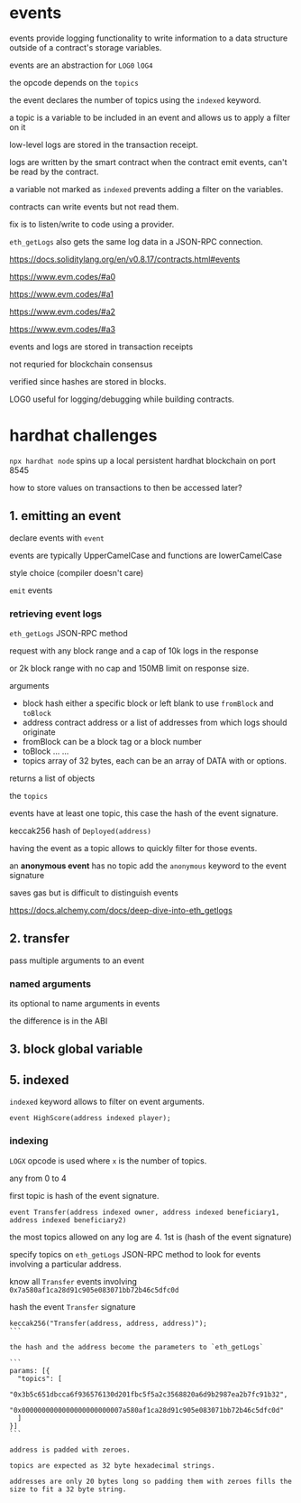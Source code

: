 # events

events provide logging functionality to write information to a data structure outside of a contract's storage variables.

events are an abstraction for `LOG0` `lOG4`

the opcode depends on the `topics`

the event declares the number of topics using the `indexed` keyword.

a topic is a variable to be included in an event and allows us to apply a filter on it

low-level logs are stored in the transaction receipt.

logs are written by the smart contract when the contract emit events, can't be read by the contract.

a variable not marked as `indexed` prevents adding a filter on the variables.

contracts can write events but not read them.

fix is to listen/write to code using a provider.

`eth_getLogs` also gets the same log data in a JSON-RPC connection.

https://docs.soliditylang.org/en/v0.8.17/contracts.html#events

https://www.evm.codes/#a0

https://www.evm.codes/#a1

https://www.evm.codes/#a2

https://www.evm.codes/#a3

events and logs are stored in transaction receipts

not requried for blockchain consensus

verified since hashes are stored in blocks.

LOG0 useful for logging/debugging while building contracts.

# hardhat challenges

`npx hardhat node` spins up a local persistent hardhat blockchain on port 8545

how to store values on transactions to then be accessed later?

## 1. emitting an event

declare events with `event`

events are typically UpperCamelCase and functions are lowerCamelCase

style choice (compiler doesn't care)

`emit` events

### retrieving event logs

`eth_getLogs` JSON-RPC method

request with any block range and a cap of 10k logs in the response

or 2k block range with no cap and 150MB limit on response size.

arguments
- block hash either a specific block or left blank to use `fromBlock` and `toBlock`
- address contract address or a list of addresses from which logs should originate
- fromBlock can be a block tag or a block number
- toBlock ... ...
- topics array of 32 bytes, each can be an array of DATA with or options.

returns a list of objects

the `topics`

events have at least one topic, this case the hash of the event signature.

keccak256 hash of  `Deployed(address)`

having the event as a topic allows to quickly filter for those events.

an **anonymous event** has no topic add the `anonymous` keyword to the event signature

saves gas but is difficult to distinguish events

https://docs.alchemy.com/docs/deep-dive-into-eth_getlogs

## 2. transfer

pass multiple arguments to an event

### named arguments

its optional to name arguments in events

the difference is in the ABI

## 3. block global variable

## 5. indexed

`indexed` keyword allows to filter on event arguments.

`event HighScore(address indexed player);`

### indexing

`LOGX` opcode is used where `x` is the number of topics.

any from 0 to 4

first topic is hash of the event signature.

`event Transfer(address indexed owner, address indexed beneficiary1, address indexed beneficiary2)`

the most topics allowed on any log are 4. 1st is (hash of the event signature)

specify topics on `eth_getLogs` JSON-RPC method to look for events involving a particular address.

know all `Transfer` events involving `0x7a580af1ca28d91c905e083071bb72b46c5dfc0d`


hash the event `Transfer` signature

````
keccak256("Transfer(address, address, address)");
```

the hash and the address become the parameters to `eth_getLogs`

```
params: [{
  "topics": [
    "0x3b5c651dbcca6f936576130d201fbc5f5a2c3568820a6d9b2987ea2b7fc91b32",
    "0x0000000000000000000000007a580af1ca28d91c905e083071bb72b46c5dfc0d"
  ]
}]
```

address is padded with zeroes.

topics are expected as 32 byte hexadecimal strings.

addresses are only 20 bytes long so padding them with zeroes fills the size to fit a 32 byte string.


